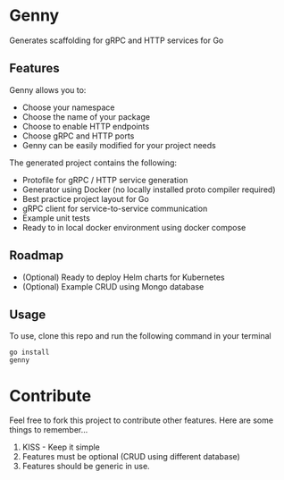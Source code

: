 # Genny                                                     

Generates scaffolding for gRPC and HTTP services for Go

## Features

Genny allows you to:

* Choose your namespace
* Choose the name of your package
* Choose to enable HTTP endpoints
* Choose gRPC and HTTP ports
* Genny can be easily modified for your project needs

The generated project contains the following:

* Protofile for gRPC / HTTP service generation
* Generator using Docker (no locally installed proto compiler required)
* Best practice project layout for Go
* gRPC client for service-to-service communication
* Example unit tests
* Ready to in local docker environment using docker compose

## Roadmap

* (Optional) Ready to deploy Helm charts for Kubernetes
* (Optional) Example CRUD using Mongo database


## Usage

To use, clone this repo and run the following command in your terminal

```shell script
go install
genny
```
# Contribute

Feel free to fork this project to contribute other features. Here are some things to remember...

1. KISS - Keep it simple
2. Features must be optional (CRUD using different database)
3. Features should be generic in use. 
